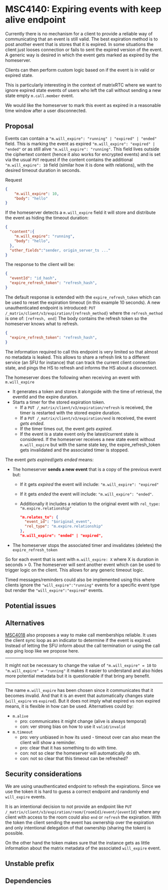 # MSC4140: Expiring events with keep alive endpoint

Currently there is no mechanism for a client to provide a reliable way of
communicating that an event is still valid. The best expiration method is to post
another event that is stores that it is expired.
In some situations the client just looses connection or fails to sent the expired
version of the event.
A generic way is desired in which the event gets marked as expired by the homeserver.

Clients can then perform custom logic based on if the event is in valid or
expired state.

This is particularly interesting in the context of matrixRTC where we want
to ignore expired state events of users who left the call without sending a new
state empty `m.call.member` event.

We would like the homeserver to mark this event as expired in a reasonable
time window after a user disconnected.

## Proposal

Events can contain a `"m.will_expire": "running" | "expired" | "ended"` field.
This is marking the event as expired `"m.will_expire": "expired" | "ended"` or as
still alive `"m.will_expire": "running"`.
This field lives outside the ciphertext content (hence it also works for encrypted
events) and is set via the usual `PUT` request if the content contains the additional
`"m.will_expire": 10` field (similar how it is done with relations), with the desired
timeout duration in seconds.

Request

```json
{
    "m.will_expire": 10,
    "body": "hello"
}
```

If the homeserver detects a `m.will_expire` field it will store and distribute the
event as hiding the timeout duration:

```json
{
  "content":{
    "m.will_expire": "running",
    "body": "hello",
  },
  "other_fields":"sender, origin_server_ts ..."
}
```

The response to the client will be:

```json
{
  "eventId": "id_hash",
  "expire_refresh_token": "refresh_hash",
}
```

The default response is extended with the `expire_refresh_token` which
can be used to reset the expiration timeout (in this example 10 seconds).
A new unauthenticated endpoint is introduced:
`PUT /_matrix/client/v3/expiration/{refresh_method}`
where the `refresh_method` is one of: `[refresh, end]`
The body contains the refresh token so the homeserver knows what to refresh.

```json
{
  "expire_refresh_token": "refresh_hash",
}
```

The information required to call this endpoint is very limited so that almost
no metadata is leaked. This allows to share a refresh link to a different
service (an SFU for instance) that can track the current client connection state,
and pings the HS to refresh and informs the HS about a disconnect.

The homeserver does the following when receiving an event with `m.will_expire`

- It generates a token and stores it alongside with the time of retrieval,
the eventId and the expire duration.
- Starts a timer for the stored expiration token.
  - If a `PUT /_matrix/client/v3/expiration/refresh` is received, the
  timer is restarted with the stored expire duration.
  - If a `PUT /_matrix/client/v3/expiration/end` is received, the
  event _gets ended_.
  - If the timer times out, the event _gets expired_.
  - If the event is a state event only the latest/current state is considered. If
  the homeserver receives a new state event without `m.will_expire` but with the
  same state key, the expire_refresh_token gets invalidated and the associated timer
  is stopped.

The event _gets expired_/_gets ended_ means:

- The homeserver **sends a new event** that is a copy of the previous event but:
  - If it gets _expired_ the event will include: `"m.will_expire": "expired"`
  - If it gets _ended_ the event will include: `"m.will_expire": "ended"`.
  - Additionally it includes a relation to the original event with `rel_type: "m.expire.relationship"`
  
    ```json
    "m.relates_to": {
      "event_id": "$original_event",
      "rel_type": "m.expire.relationship"
    },
    "m.will_expire": "ended" | "expired",
    ```

- The homeserver stops the associated timer and invalidates (deletes) the `expire_refresh_token`

So for each event that is sent with `m.will_expire: X` where X is duration in
seconds > 0. The homeserver will sent another event which can be used to trigger
logic on the client. This allows for any generic timeout logic.

Timed messages/reminders could also be implemented using this where clients ignore
the `"will_expire":"running"` events for a specific event type but render the
`"will_expire":"expired"` events.

## Potential issues

## Alternatives

[MSC4018](https://github.com/matrix-org/matrix-spec-proposals/pull/4018) also
proposes a way to make call memberships reliable. It uses the client sync loop as
an indicator to determine if the event is expired. Instead of letting the SFU
inform about the call termination or using the call app ping loop like we propose
here.

---
It might not be necessary to change the value of `"m.will_expire" = 10` to
`"m.will_expire" = "running"` it makes it easier to understand and also
hides more potential metadata but it is questionable if that bring any benefit.

---
The name `m.will_expire` has been chosen since it communicates that it becomes
invalid. And that it is an event that automatically changes state
(`will_expire` vs `expired`). But it does not imply what expired vs non expired
means, it is flexible in how can be used.
Alternatives could by:

- `m.alive`
  - pro: communicates it might change (alive is always temporal)
  - con: ver strong bias on how to use it `valid/invalid`
- `m.timeout`
  - pro: very unbiased in how its used - timeout over can also mean the client
  will show a reminder.
  - pro: clear that it has something to do with time.
  - con: not so clear the homeserver will automatically do sth.
  - con: not so clear that this timeout can be refreshed?

## Security considerations

We are using unauthenticated endpoint to refresh the expirations. Since we use
the token it is hard to guess a correct endpoint and randomly end `will_expire`
events.

It is an intentional decision to not provide an endpoint like
`PUT /_matrix/client/v3/expiration/room/{roomId}/event/{eventId}`
where any client with access to the room could also `end` or `refresh`
the expiration. With the token the client sending the event has ownership
over the expiration and only intentional delegation of that ownership
(sharing the token) is possible.

On the other hand the token makes sure that the instance gets as little
information about the matrix metadata of the associated `will_expire` event.

## Unstable prefix

## Dependencies

